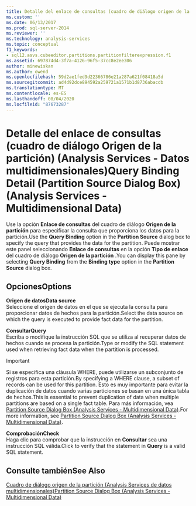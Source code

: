 ```yaml
---
title: Detalle del enlace de consultas (cuadro de diálogo origen de la partición) (Analysis Services-datos multidimensionales) | Microsoft Docs
ms.custom: ''
ms.date: 06/13/2017
ms.prod: sql-server-2014
ms.reviewer: ''
ms.technology: analysis-services
ms.topic: conceptual
f1_keywords:
- sql12.asvs.cubeeditor.partitions.partitionfilterexpression.f1
ms.assetid: 697874d4-3f7a-4126-96f5-37cc8e2ee306
author: minewiskan
ms.author: owend
ms.openlocfilehash: 59d2ae1fed9d22366786e21a287a621f08418a5d
ms.sourcegitcommit: ad4d92dce894592a259721a1571b1d8736abacdb
ms.translationtype: MT
ms.contentlocale: es-ES
ms.lasthandoff: 08/04/2020
ms.locfileid: "87673287"
---
```

# <a name="query-binding-detail-partition-source-dialog-box-analysis-services---multidimensional-data"></a><span data-ttu-id="fc2dd-102">Detalle del enlace de consultas (cuadro de diálogo Origen de la partición) (Analysis Services - Datos multidimensionales)</span><span class="sxs-lookup"><span data-stu-id="fc2dd-102">Query Binding Detail (Partition Source Dialog Box) (Analysis Services - Multidimensional Data)</span></span>
  <span data-ttu-id="fc2dd-103">Use la opción **Enlace de consultas** del cuadro de diálogo **Origen de la partición** para especificar la consulta que proporciona los datos para la partición.</span><span class="sxs-lookup"><span data-stu-id="fc2dd-103">Use the **Query Binding** option in the **Partition Source** dialog box to specify the query that provides the data for the partition.</span></span> <span data-ttu-id="fc2dd-104">Puede mostrar este panel seleccionando **Enlace de consultas** en la opción **Tipo de enlace** del cuadro de diálogo **Origen de la partición** .</span><span class="sxs-lookup"><span data-stu-id="fc2dd-104">You can display this pane by selecting **Query Binding** from the **Binding type** option in the **Partition Source** dialog box.</span></span>  
  
## <a name="options"></a><span data-ttu-id="fc2dd-105">Opciones</span><span class="sxs-lookup"><span data-stu-id="fc2dd-105">Options</span></span>  
 <span data-ttu-id="fc2dd-106">**Origen de datos**</span><span class="sxs-lookup"><span data-stu-id="fc2dd-106">**Data source**</span></span>  
 <span data-ttu-id="fc2dd-107">Seleccione el origen de datos en el que se ejecuta la consulta para proporcionar datos de hechos para la partición.</span><span class="sxs-lookup"><span data-stu-id="fc2dd-107">Select the data source on which the query is executed to provide fact data for the partition.</span></span>  
  
 <span data-ttu-id="fc2dd-108">**Consultar**</span><span class="sxs-lookup"><span data-stu-id="fc2dd-108">**Query**</span></span>  
 <span data-ttu-id="fc2dd-109">Escriba o modifique la instrucción SQL que se utiliza al recuperar datos de hechos cuando se procesa la partición.</span><span class="sxs-lookup"><span data-stu-id="fc2dd-109">Type or modify the SQL statement used when retrieving fact data when the partition is processed.</span></span>  
  
> [!IMPORTANT]  
>  <span data-ttu-id="fc2dd-110">Si se especifica una cláusula WHERE, puede utilizarse un subconjunto de registros para esta partición.</span><span class="sxs-lookup"><span data-stu-id="fc2dd-110">By specifying a WHERE clause, a subset of records can be used for this partition.</span></span> <span data-ttu-id="fc2dd-111">Esto es muy importante para evitar la duplicación de datos cuando varias particiones se basan en una única tabla de hechos.</span><span class="sxs-lookup"><span data-stu-id="fc2dd-111">This is essential to prevent duplication of data when multiple partitions are based on a single fact table.</span></span> <span data-ttu-id="fc2dd-112">Para más información, vea [Partition Source Dialog Box &#40;Analysis Services - Multidimensional Data&#41;](partition-source-dialog-box-analysis-services-multidimensional-data.md).</span><span class="sxs-lookup"><span data-stu-id="fc2dd-112">For more information, see [Partition Source Dialog Box &#40;Analysis Services - Multidimensional Data&#41;](partition-source-dialog-box-analysis-services-multidimensional-data.md).</span></span>  
  
 <span data-ttu-id="fc2dd-113">**Comprobación**</span><span class="sxs-lookup"><span data-stu-id="fc2dd-113">**Check**</span></span>  
 <span data-ttu-id="fc2dd-114">Haga clic para comprobar que la instrucción en **Consultar** sea una instrucción SQL válida.</span><span class="sxs-lookup"><span data-stu-id="fc2dd-114">Click to verify that the statement in **Query** is a valid SQL statement.</span></span>  
  
## <a name="see-also"></a><span data-ttu-id="fc2dd-115">Consulte también</span><span class="sxs-lookup"><span data-stu-id="fc2dd-115">See Also</span></span>  
 [<span data-ttu-id="fc2dd-116">Cuadro de diálogo origen de la partición &#40;Analysis Services de datos multidimensionales&#41;</span><span class="sxs-lookup"><span data-stu-id="fc2dd-116">Partition Source Dialog Box &#40;Analysis Services - Multidimensional Data&#41;</span></span>](partition-source-dialog-box-analysis-services-multidimensional-data.md)  
  
  

